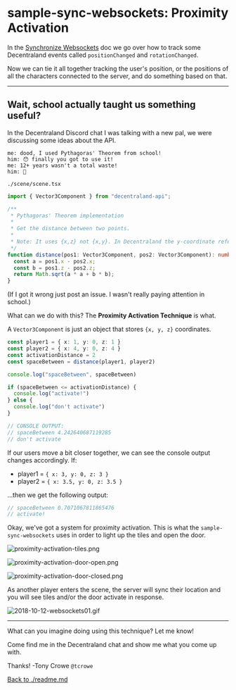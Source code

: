 
# sample-sync-websockets: Proximity Activation

In the [Synchronize Websockets](./synchronize-websockets.md) doc we go over how to track some Decentraland events called `positionChanged` and `rotationChanged`.

Now we can tie it all together tracking the user's position, or the positions of all the characters connected to the server, and do something based on that.

---

## Wait, school actually taught us something useful?

In the Decentraland Discord chat I was talking with a new pal, we were discussing some ideas about the API.

```
me: dood, I used Pythagoras' Theorem from school!
him: 😯 finally you got to use it!
me: 12+ years wasn't a total waste!
him: 😬
```

`./scene/scene.tsx`

```ts
import { Vector3Component } from "decentraland-api";

/**
 * Pythagoras' Theorem implementation
 *
 * Get the distance between two points.
 *
 * Note: It uses {x,z} not {x,y}. In Decentraland the y-coordinate refers to height.
 */
function distance(pos1: Vector3Component, pos2: Vector3Component): number {
  const a = pos1.x - pos2.x;
  const b = pos1.z - pos2.z;
  return Math.sqrt(a * a + b * b);
}
```

(If I got it wrong just post an issue. I wasn't really paying attention in school.)

What can we do with this? The **Proximity Activation Technique** is what.

A `Vector3Component` is just an object that stores `{x, y, z}` coordinates.

```ts
const player1 = { x: 1, y: 0, z: 1 }
const player2 = { x: 4, y: 0, z: 4 }
const activationDistance = 2
const spaceBetween = distance(player1, player2)

console.log("spaceBetween", spaceBetween)

if (spaceBetween <= activationDistance) {
  console.log("activate!")
} else {
  console.log("don't activate")
}

// CONSOLE OUTPUT:
// spaceBetween 4.242640687119285
// don't activate
```

If our users move a bit closer together, we can see the console output changes accordingly. If:

- player1 = `{ x: 3, y: 0, z: 3 }`
- player2 = `{ x: 3.5, y: 0, z: 3.5 }`

...then we get the following output:

```ts
// spaceBetween 0.7071067811865476
// activate!
```


Okay, we've got a system for proximity activation. This is what the `sample-sync-websockets` uses in order to light up the tiles and open the door.

![proximity-activation-tiles.png](../img/proximity-activation-tiles.png)

![proximity-activation-door-open.png](../img/proximity-activation-door-open.png)

![proximity-activation-door-closed.png](../img/proximity-activation-door-closed.png)

As another player enters the scene, the server will sync their location and you will see tiles and/or the door activate in response.

![2018-10-12-websockets01.gif](../img/2018-10-12-websockets01.gif)

---

What can you imagine doing using this technique? Let me know!

Come find me in the Decentraland chat and show me what you come up with.

Thanks! -Tony Crowe `@tcrowe`

[Back to ./readme.md](./readme.md)
